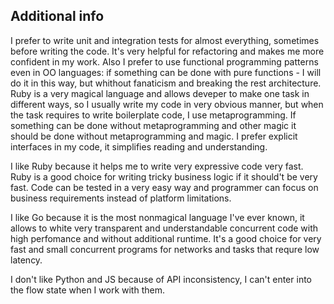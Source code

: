 ## Additional info
I prefer to write unit and integration tests for almost everything, sometimes before writing the code. It's very helpful
for refactoring and makes me more confident in my work. Also I prefer to use functional programming patterns even in
OO languages: if something can be done with pure functions - I will do it in this way, but whithout fanaticism
and breaking the rest architecture. Ruby is a very magical language and allows deveper to make one task in different ways,
so I usually write my code in very obvious manner, but when the task requires to write boilerplate code, I use metaprogramming.
If something can be done without metaprogramming and other magic it should be done without metaprogramming and magic. I prefer
explicit interfaces in my code, it simplifies reading and understanding.

I like Ruby because it helps me to write very expressive code very fast. Ruby is a good choice for writing tricky business
logic if it should't be very fast. Code can be tested in a very easy way and programmer can focus on business requirements
instead of platform limitations.

I like Go because it is the most nonmagical language I've ever known, it allows to white very transparent and understandable
concurrent code with high perfomance and without additional runtime. It's a good choice for very fast and small concurrent
programs for networks and tasks that requre low latency.

I don't like Python and JS because of API inconsistency, I can't enter into the flow state when I work with them.
